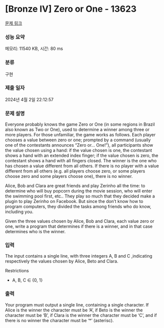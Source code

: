 # [Bronze IV] Zero or One - 13623 

[문제 링크](https://www.acmicpc.net/problem/13623) 

### 성능 요약

메모리: 11540 KB, 시간: 80 ms

### 분류

구현

### 제출 일자

2024년 4월 2일 22:12:57

### 문제 설명

<p>Everyone probably knows the game Zero or One (in some regions in Brazil also known as Two or One), used to determine a winner among three or more players. For those unfamiliar, the game works as follows. Each player chooses a value between zero or one; prompted by a command (usually one of the contestants announces “Zero or... One!”), all participants show the value chosen using a hand: if the value chosen is one, the contestant shows a hand with an extended index finger; if the value chosen is zero, the contestant shows a hand with all fingers closed. The winner is the one who has chosen a value different from all others. If there is no player with a value different from all others (e.g. all players choose zero, or some players choose zero and some players choose one), there is no winner.</p>

<p>Alice, Bob and Clara are great friends and play Zerinho all the time: to determine who will buy popcorn during the movie session, who will enter the swimming pool first, etc.. They play so much that they decided make a plugin to play Zerinho on Facebook. But since the don’t know how to program computers, they divided the tasks among friends who do know, including you.</p>

<p>Given the three values chosen by Alice, Bob and Clara, each value zero or one, write a program that determines if there is a winner, and in that case determines who is the winner.</p>

### 입력 

 <p>The input contains a single line, with three integers A, B and C ,indicating respectively the values chosen by Alice, Beto and Clara.</p>

<p>Restrictions</p>

<ul>
	<li>A, B, C ∈ {0, 1}</li>
</ul>

### 출력 

 <p>Your program must output a single line, containing a single character. If Alice is the winner the character must be ‘A’, if Beto is the winner the character must be ‘B’, if Clara is the winner the character must be ‘C’, and if there is no winner the character must be ‘*’ (asterisc).</p>

